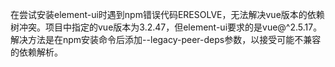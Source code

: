  在尝试安装element-ui时遇到npm错误代码ERESOLVE，无法解决vue版本的依赖树冲突。项目中指定的vue版本为3.2.47，但element-ui要求的是vue@^2.5.17。解决方法是在npm安装命令后添加--legacy-peer-deps参数，以接受可能不兼容的依赖解析。